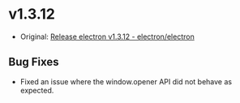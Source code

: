 # v1.3.12

* Original: [Release electron v1.3.12 - electron/electron](https://github.com/electron/electron/releases/tag/v1.3.12)

## Bug Fixes

* Fixed an issue where the window.opener API did not behave as expected.
